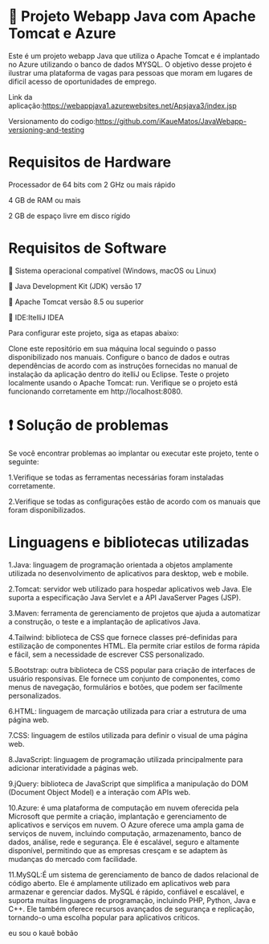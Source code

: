 
# 🚀 Projeto Webapp Java com Apache Tomcat e Azure

Este é um projeto webapp Java que utiliza o Apache Tomcat  e é implantado no Azure utilizando o banco de dados MYSQL. O objetivo desse projeto é ilustrar uma plataforma de vagas para pessoas que moram em lugares de dificil acesso de oportunidades de emprego.

Link da aplicação:https://webappjava1.azurewebsites.net/Apsjava3/index.jsp

Versionamento do codigo:https://github.com/iKaueMatos/JavaWebapp-versioning-and-testing


# Requisitos de Hardware
Processador de 64 bits com 2 GHz ou mais rápido

4 GB de RAM ou mais

2 GB de espaço livre em disco rígido

# Requisitos de Software

🌟 Sistema operacional compatível (Windows, macOS ou Linux)

🌟 Java Development Kit (JDK) versão 17

🌟 Apache Tomcat versão 8.5 ou superior

🌟 IDE:ItelliJ IDEA

Para configurar este projeto, siga as etapas abaixo:

Clone este repositório em sua máquina local seguindo o passo disponibilizado nos manuais.
Configure o banco de dados e outras dependências de acordo com as instruções fornecidas no manual de instalação da aplicação dentro do itelliJ ou Eclipse.
Teste o projeto localmente usando o Apache Tomcat: run.
Verifique se o projeto está funcionando corretamente em http://localhost:8080.


# ❗ Solução de problemas
Se você encontrar problemas ao implantar ou executar este projeto, tente o seguinte:

1.Verifique se todas as ferramentas necessárias foram instaladas corretamente.

2.Verifique se todas as configurações estão de acordo com os manuais que  foram disponibilizados.


# Linguagens e bibliotecas utilizadas

1.Java: linguagem de programação orientada a objetos amplamente utilizada no desenvolvimento de aplicativos para desktop, web e mobile.

2.Tomcat: servidor web utilizado para hospedar aplicativos web Java. Ele suporta a especificação Java Servlet e a API JavaServer Pages (JSP).

3.Maven: ferramenta de gerenciamento de projetos que ajuda a automatizar a construção, o teste e a implantação de aplicativos Java.

4.Tailwind: biblioteca de CSS que fornece classes pré-definidas para estilização de componentes HTML. Ela permite criar estilos de forma rápida e fácil, sem a necessidade de escrever CSS personalizado.

5.Bootstrap: outra biblioteca de CSS popular para criação de interfaces de usuário responsivas. Ele fornece um conjunto de componentes, como menus de navegação, formulários e botões, que podem ser facilmente personalizados.

6.HTML: linguagem de marcação utilizada para criar a estrutura de uma página web.

7.CSS: linguagem de estilos utilizada para definir o visual de uma página web.

8.JavaScript: linguagem de programação utilizada principalmente para adicionar interatividade a páginas web.

9.jQuery: biblioteca de JavaScript que simplifica a manipulação do DOM (Document Object Model) e a interação com APIs web.

10.Azure: é uma plataforma de computação em nuvem oferecida pela Microsoft que permite a criação, implantação e gerenciamento de aplicativos e serviços em nuvem. O Azure oferece uma ampla gama de serviços de nuvem, incluindo computação, armazenamento, banco de dados, análise, rede e segurança. Ele é escalável, seguro e altamente disponível, permitindo que as empresas cresçam e se adaptem às mudanças do mercado com facilidade.

11.MySQL:É um sistema de gerenciamento de banco de dados relacional de código aberto. Ele é amplamente utilizado em aplicativos web para armazenar e gerenciar dados. MySQL é rápido, confiável e escalável, e suporta muitas linguagens de programação, incluindo PHP, Python, Java e C++. Ele também oferece recursos avançados de segurança e replicação, tornando-o uma escolha popular para aplicativos críticos.

eu sou o kauê bobão
